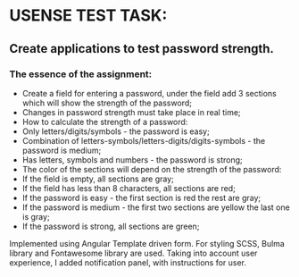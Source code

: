 # USENSE TEST TASK:

## Create applications to test password strength.

### The essence of the assignment:
- Create a field for entering a password, under the field add 3 sections which will show the strength of the password;
- Changes in password strength must take place in real time;
- How to calculate the strength of a password:
- Only letters/digits/symbols - the password is easy;
- Combination of letters-symbols/letters-digits/digits-symbols - the password is medium;
- Has letters, symbols and numbers - the password is strong;
- The color of the sections will depend on the strength of the password:
- If the field is empty, all sections are gray;
- If the field has less than 8 characters, all sections are red;
- If the password is easy - the first section is red the rest are gray;
- If the password is medium - the first two sections are yellow the last one is gray;
- If the password is strong, all sections are green;


Implemented using Angular Template driven form. For styling SCSS, Bulma library and Fontawesome library are used.
Taking into account user experience, I added notification panel, with instructions for user.
